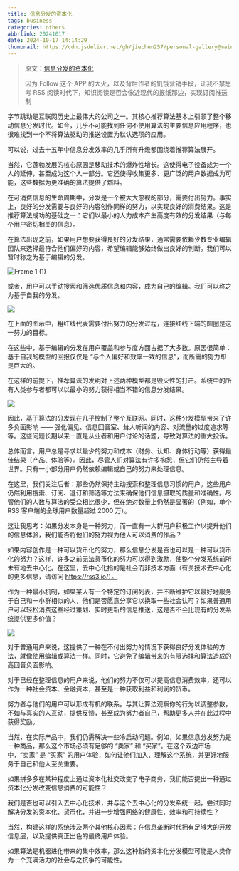 ```yaml
---
title: 信息分发的资本化
tags: business
categories: others
abbrlink: 20241017
date: 2024-10-17 14:14:29
thumbnail: https://cdn.jsdelivr.net/gh/jiechen257/personal-gallery@main/img/202410221031673.png
---
```


> 原文：[信息分发的资本化](https://joshua.xlog.app/Capitalizing-Information-Distribution?p=434&locale=zh)
>
> 因为 Follow 这个 APP 的大火，以及背后作者的饥饿营销手段，让我不禁思考 RSS 阅读时代下，知识阅读是否会像近现代的报纸那边，实现订阅推送制

字节跳动是互联网历史上最伟大的公司之一。其核心推荐算法基本上引领了整个移动信息分发时代。如今，几乎不可能找到任何不使用算法的主要信息应用程序，也很难找到一个不将算法驱动的推送设置为默认选项的应用。

可以说，过去十五年中信息分发效率的几乎所有升级都围绕着推荐算法展开。

当然，它蓬勃发展的核心原因是移动技术的爆炸性增长。这使得电子设备成为一个人的延伸，甚至成为这个人一部分。它还使得收集更多、更广泛的用户数据成为可能，这些数据为更准确的算法提供了燃料。

在可消费信息的生命周期中，分发是一个被大大忽视的部分，需要付出努力。事实上，良好的分发需要与良好的内容创作同样的努力，以实现良好的消费结果。这是推荐算法成功的基础之一：它们以最小的人力成本产生高度有效的分发结果（与每个用户密切相关的信息）。

在算法出现之前，如果用户想要获得良好的分发结果，通常需要依赖少数专业编辑团队来选择最符合他们偏好的内容，希望编辑能够始终做出良好的判断。我们可以暂时称之为基于编辑的分发。

![Frame 1 (1)](https://ipfs.crossbell.io/ipfs/QmWeGMYuB7GCqQpQdQNJgr1SRyVp2XHmWTNgEzM5s42Nhr?img-quality=75&img-format=auto&img-onerror=redirect&img-width=1920)

或者，用户可以手动搜索和筛选优质信息和内容，成为自己的编辑。我们可以称之为基于自我的分发。

![](https://ipfs.crossbell.io/ipfs/QmajPP9qPkHzbvESCNvPHmkKSYNYjocBTv7YNAj4vVs7mz?img-quality=75&img-format=auto&img-onerror=redirect&img-width=1920)

在上面的图示中，粗红线代表需要付出努力的分发过程，连接红线下端的圆圈是这一努力的目标。

在这些中，基于编辑的分发在用户覆盖和参与度方面占据了大多数。原因很简单：基于自我的模型的回报仅仅是 “与个人偏好和效率一致的信息”，而所需的努力却是巨大的。

在这样的前提下，推荐算法的发明对上述两种模型都是毁灭性的打击。系统中的所有人类参与者都可以以最小的努力获得相当不错的信息分发结果。

![](https://ipfs.crossbell.io/ipfs/QmSKZ6zizbUn4SBZ5m4TeuCtgHKcG5UGcRntqm4QGk8NjT?img-quality=75&img-format=auto&img-onerror=redirect&img-width=1920)

因此，基于算法的分发现在几乎控制了整个互联网。同时，这种分发模型带来了许多负面影响 —— 强化偏见、信息回音室、耸人听闻的内容、对流量的过度追求等等。这些问题长期以来一直是从业者和用户讨论的话题，导致对算法的重大投诉。

总体而言，用户总是寻求以最少的努力和成本（财务、认知、身体行动等）获得最佳结果（产品、体验等）。因此，尽管人们对算法有许多抱怨，但它们仍然主导着世界。只有一小部分用户仍然依赖编辑或自己的努力来处理信息。

在这里，我们关注后者：那些仍然保持主动搜索和整理信息习惯的用户。这些用户仍然利用搜索、订阅、退订和筛选等方法来确保他们信息摄取的质量和准确性。尽管他们的人数与算法的受众相比很少，但在绝对数量上仍然是显著的（例如，单个 RSS 客户端的全球用户数量超过 2000 万）。

这让我思考：如果分发本身是一种努力，而一直有一大群用户积极工作以提升他们的信息体验，我们能否将他们的努力视为他人可以消费的作品？

如果内容创作是一种可以货币化的努力，那么信息分发是否也可以是一种可以货币化的努力？这样，许多之前无法货币化的努力可以得到激励，使整个分发系统前所未有地去中心化。在这里，去中心化指的是社会而非技术方面（有关技术去中心化的更多信息，请访问 https://rss3.io/）。

作为一种最小机制，如果某人有一个特定的订阅列表，并不断维护它以最好地服务于自己和一小群相似的人，他们是否愿意分享它以换取一些社会认可？如果普通用户可以轻松消费这些经过策划、实时更新的信息推送，这是否不会比现有的分发系统提供更多价值？

![](https://ipfs.crossbell.io/ipfs/QmSUP4AqWE9XGN8amY1EduWvoG8s95YnCcoCrLRYfMiBBp?img-quality=75&img-format=auto&img-onerror=redirect&img-width=1920)

对于普通用户来说，这提供了一种在不付出努力的情况下获得良好分发体验的方法，就像使用编辑或算法一样。同时，它避免了编辑带来的有限选择和算法造成的高回音负面影响。

对于已经在整理信息的用户来说，他们的努力不仅可以提高信息消费效率，还可以作为一种社会资本、金融资本，甚至是一种获取利益和利润的货币。

努力者与他们的用户可以形成有机的联系。与其让算法观察你的行为以调整参数，不如与真实的人互动，提供反馈，甚至成为努力者自己，帮助更多人并在此过程中获得奖励。

当然，在实际产品中，我们仍需解决一些冷启动问题。例如，如果信息分发努力是一种商品，那么这个市场必须有足够的 “卖家” 和 “买家”。在这个双边市场中，“卖家” 是 “买家” 的用户体验，如何让他们加入、理解这个系统，并更好地服务于自己和他人至关重要。

如果拼多多在某种程度上通过资本化社交改变了电子商务，我们能否提出一种通过资本化分发改变信息消费的可能性？

我们是否也可以引入去中心化技术，并与这个去中心化的分发系统一起，尝试同时解决分发的资本化、货币化，并进一步增强网络的健康性、效率和可持续性？

当然，构建这样的系统涉及两个其他核心因素：在信息垄断时代拥有足够大的开放信息层，以及提供真正出色的最终用户体验。

如果算法是机器进化带来的集中效率，那么这种新的资本化分发模型可能是人类作为一个充满活力的社会与之抗争的可能性。